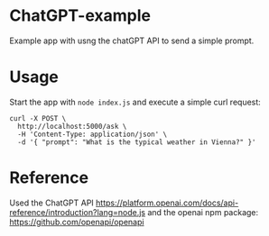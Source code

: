 # ChatGPT-example
Example app with usng the chatGPT API to send a simple prompt. 

# Usage

Start the app with `node index.js` and execute a simple curl request: 

```
curl -X POST \
  http://localhost:5000/ask \
  -H 'Content-Type: application/json' \
  -d '{ "prompt": "What is the typical weather in Vienna?" }'
```

# Reference

Used the ChatGPT API https://platform.openai.com/docs/api-reference/introduction?lang=node.js and the openai npm package: https://github.com/openapi/openapi

